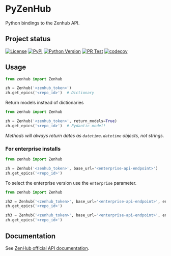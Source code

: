 # PyZenHub

Python bindings to the Zenhub API.

## Project status

[![License](https://img.shields.io/pypi/l/pyzenhub.svg?color=green)](https://github.com/goanpeca/pyzenhub/raw/main/LICENSE.txt)
[![PyPI](https://img.shields.io/pypi/v/pyzenhub.svg?color=green)](https://pypi.org/project/pyzenhub)
[![Python
Version](https://img.shields.io/pypi/pyversions/pyzenhub.svg?color=green)](https://python.org)
[![PR Test](https://github.com/goanpeca/pyzenhub/actions/workflows/test_pull_request.yml/badge.svg?branch=main)](https://github.com/goanpeca/pyzenhub/actions/workflows/test_pull_request.yml)
[![codecov](https://codecov.io/gh/goanpeca/pyzenhub/branch/main/graph/badge.svg?token=dcsjgl1sOi)](https://codecov.io/gh/goanpeca/pyzenhub)

## Usage

```python
from zenhub import Zenhub

zh = Zenhub('<zenhub_token>')
zh.get_epics('<repo_id>')  # Dictionary
```

Return models instead of dictionaries

```python
from zenhub import Zenhub

zh = Zenhub('<zenhub_token>', return_models=True)
zh.get_epics('<repo_id>')  # Pydantic model!
```

*Methods will always return dates as `datetime.datetime` objects, not strings.*

### For enterprise installs

```python
from zenhub import Zenhub

zh = Zenhub('<zenhub_token>', base_url='<enterprise-api-endpoint>')
zh.get_epics('<repo_id>')
```

To select the enterprise version use the `enterprise` parameter.

```python
from zenhub import Zenhub

zh2 = Zenhub('<zenhub_token>', base_url='<enterprise-api-endpoint>', enterprise=2)
zh.get_epics('<repo_id>')

zh3 = Zenhub('<zenhub_token>', base_url='<enterprise-api-endpoint>', enterprise=3)
zh.get_epics('<repo_id>')
```

## Documentation

See [ZenHub official API documentation](https://github.com/ZenHubIO/API).
